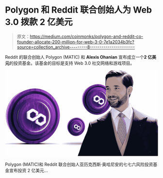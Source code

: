 # Polygon 和 Reddit 联合创始人为 Web 3.0 拨款 2 亿美元

> 原文：<https://medium.com/coinmonks/polygon-and-reddit-co-founder-allocate-200-million-for-web-3-0-7e1a2034b3fc?source=collection_archive---------8----------------------->

Reddit 的联合创始人 Polygon (MATIC) 和 **Alexis Ohanian** 宣布成立一个**2 亿美元**的投资基金。该基金的目标是支持 Web 3.0 社交网络和游戏项目。

![](img/e766affa32f6550075f3558123bfc1ee.png)

Polygon (MATIC)和 Reddit 联合创始人亚历克西斯·奥哈尼安的七七六风险投资基金宣布投资 2 亿美元…